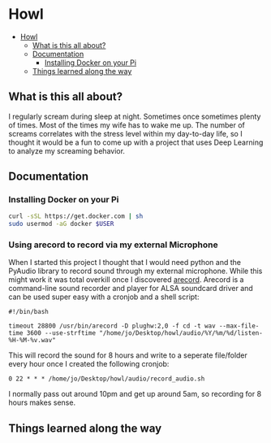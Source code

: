 # Howl

<!--toc:start-->
- [Howl](#howl)
  - [What is this all about?](#what-is-this-all-about)
  - [Documentation](#documentation)
    - [Installing Docker on your Pi](#installing-docker-on-your-pi)
  - [Things learned along the way](#things-learned-along-the-way)
<!--toc:end-->

## What is this all about?

I regularly scream during sleep at night. Sometimes once sometimes plenty of times. Most of the times my wife has to wake me up. The number of screams correlates with the stress level within my day-to-day life, so I thought it would be a fun to come up with a project that uses Deep Learning to analyze my screaming behavior.

## Documentation

### Installing Docker on your Pi

```sh
curl -sSL https://get.docker.com | sh
sudo usermod -aG docker $USER
```

### Using arecord to record via my external Microphone
When I started this project I thought that I would need python and the PyAudio library to record sound through my external microphone. While this might work it was total overkill once I discovered [arecord](https://linux.die.net/man/1/arecord). Arecord is a command-line sound recorder and player for ALSA soundcard driver and can be used super easy with a cronjob and a shell script:

```shell
#!/bin/bash

timeout 28800 /usr/bin/arecord -D plughw:2,0 -f cd -t wav --max-file-time 3600 --use-strftime "/home/jo/Desktop/howl/audio/%Y/%m/%d/listen-%H-%M-%v.wav"

```

This will record the sound for 8 hours and write to a seperate file/folder every hour once I created the following cronjob:
```shell
0 22 * * * /home/jo/Desktop/howl/audio/record_audio.sh
```

I normally pass out around 10pm and get up around 5am, so recording for 8 hours makes sense.

## Things learned along the way
